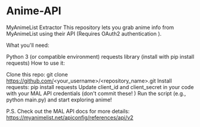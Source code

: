# Anime-API
MyAnimeList Extractor 
This repository lets you grab anime info from MyAnimeList using their API  (Requires OAuth2 authentication ).

What you'll need:

Python 3 (or compatible environment)
requests library (install with pip install requests)
How to use it:

Clone this repo: git clone https://github.com/<your_username>/<repository_name>.git
Install requests: pip install requests
Update client_id and client_secret in your code with your MAL API credentials (don't commit these! )
Run the script (e.g., python main.py) and start exploring anime!

P.S. Check out the MAL API docs for more details: https://myanimelist.net/apiconfig/references/api/v2
